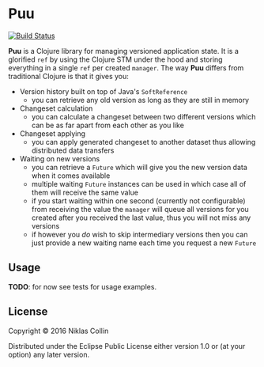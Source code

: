 # Puu

[![Build Status](https://drone.io/bitbucket.org/niklas_collin/puu/status.png)](https://drone.io/bitbucket.org/niklas_collin/puu/latest)

**Puu** is a Clojure library for managing versioned application state. It is a glorified `ref` by using the Clojure STM
under the hood and storing everything in a single `ref` per created `manager`. The way **Puu** differs from
traditional Clojure is that it gives you:

* Version history built on top of Java's `SoftReference`
    * you can retrieve any old version as long as they are still in memory
* Changeset calculation
    * you can calculate a changeset between two different versions which can be as far apart from each other as you like
* Changeset applying
    * you can apply generated changeset to another dataset thus allowing distributed data transfers
* Waiting on new versions
    * you can retrieve a `Future` which will give you the new version data when it comes available
    * multiple waiting `Future` instances can be used in which case all of them will receive the same value
    * if you start waiting within one second (currently not configurable) from receiving the value the `manager` will
      queue all versions for you created after you received the last value, thus you will not miss any versions
    * if however you *do* wish to skip intermediary versions then you can just provide a new waiting name each time
      you request a new `Future`

## Usage

**TODO**: for now see tests for usage examples.

## License

Copyright © 2016 Niklas Collin

Distributed under the Eclipse Public License either version 1.0 or (at
your option) any later version.
